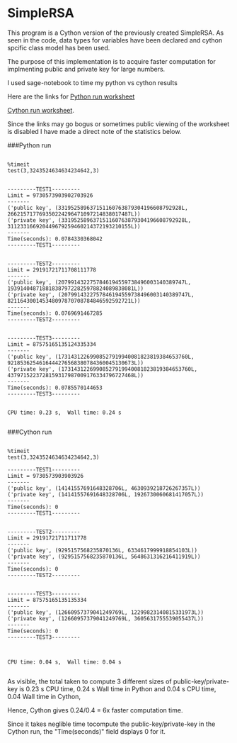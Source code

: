 SimpleRSA
=========
This program is a Cython version of the previously created SimpleRSA. As seen in the code, 
data types for variables have been declared and cython spcific class model has been used.

The purpose of this implementation is to acquire faster computation for implmenting
public and private key for large numbers.

I used sage-notebook to time my python vs cython results

Here are the links for [Python run worksheet](http://www.sagenb.org/home/pub/5039) 

[Cython run worksheet](http://www.sagenb.org/home/pub/5038). 

Since the links may go bogus or sometimes public viewing of the worksheet is disabled
I have made a direct note of the statistics  below.


###Python run
`````Sage

%timeit
test(3,3243524634634234642,3)

       	
---------TEST1---------
Limit = 9730573903902703926
-------
('public key', (331952589637151160763879304196608792928L,
266215717769350224296471097214838017487L))
('private key', (331952589637151160763879304196608792928L,
311233166920449679259460214372193210155L))
-------
Time(seconds): 0.0784330368042
---------TEST1---------


---------TEST2---------
Limit = 29191721711708111778
-------
('public key', (2079914322757846194559738496003140389747L,
1939140487188183879722825978824089838081L))
('private key', (2079914322757846194559738496003140389747L,
821164300145348097870708784846592592721L))
-------
Time(seconds): 0.0769691467285
---------TEST2---------


---------TEST3---------
Limit = 87575165135124335334
-------
('public key', (17314312269908527919940081823819384653760L,
9218536254616444276568380784360045130673L))
('private key', (17314312269908527919940081823819384653760L,
4379715223728159317987009176334796727468L))
-------
Time(seconds): 0.0785570144653
---------TEST3---------


CPU time: 0.23 s,  Wall time: 0.24 s


`````



###Cython run

`````Sage 
	
%timeit
test(3,3243524634634234642,3)
       	
---------TEST1---------
Limit = 9730573903903926
-------
('public key', (14141557691648328706L, 4630939218726267357L))
('private key', (14141557691648328706L, 1926730060681417057L))
-------
Time(seconds): 0
---------TEST1---------


---------TEST2---------
Limit = 29191721711711778
-------
('public key', (9295157568235870136L, 6334617999918854103L))
('private key', (9295157568235870136L, 5648631316216411919L))
-------
Time(seconds): 0
---------TEST2---------


---------TEST3---------
Limit = 87575165135135334
-------
('public key', (12660957379041249769L, 12299823140815331973L))
('private key', (12660957379041249769L, 3605631755539055437L))
-------
Time(seconds): 0
---------TEST3---------



CPU time: 0.04 s,  Wall time: 0.04 s


`````


As visible, the total taken to compute 3 different sizes of public-key/private-key is 
0.23 s CPU time, 0.24 s Wall time in Python and 0.04 s CPU time, 0.04 Wall time in Cython,

Hence, Cython gives 0.24/0.4 = 6x faster computation time. 

Since it takes neglible time tocompute the public-key/private-key in the Cython run, 
the "Time(seconds)" field dsplays 0 for it. 

